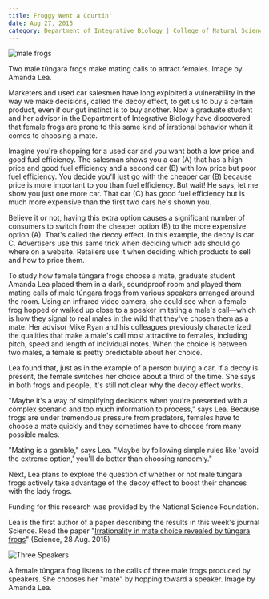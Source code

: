```yaml
--- 
title: Froggy Went a Courtin'
date: Aug 27, 2015
category: Department of Integrative Biology | College of Natural Sciences
---
```


![male frogs](http://research.utexas.edu/showcase/assets/js/fileman/Uploads/male_frogs.jpg)

Two male túngara frogs make mating calls to attract females. Image by Amanda Lea.

Marketers and used car salesmen have long exploited a vulnerability in the way we make decisions, called the decoy effect, to get us to buy a certain product, even if our gut instinct is to buy another. Now a graduate student and her advisor in the Department of Integrative Biology have discovered that female frogs are prone to this same kind of irrational behavior when it comes to choosing a mate.

Imagine you're shopping for a used car and you want both a low price and good fuel efficiency. The salesman shows you a car (A) that has a high price and good fuel efficiency and a second car (B) with low price but poor fuel efficiency. You decide you'll just go with the cheaper car (B) because price is more important to you than fuel efficiency. But wait! He says, let me show you just one more car. That car (C) has good fuel efficiency but is much more expensive than the first two cars he's shown you.

Believe it or not, having this extra option causes a significant number of consumers to switch from the cheaper option (B) to the more expensive option (A). That's called the decoy effect. In this example, the decoy is car C. Advertisers use this same trick when deciding which ads should go where on a website. Retailers use it when deciding which products to sell and how to price them.

To study how female túngara frogs choose a mate, graduate student Amanda Lea placed them in a dark, soundproof room and played them mating calls of male túngara frogs from various speakers arranged around the room. Using an infrared video camera, she could see when a female frog hopped or walked up close to a speaker imitating a male's call—which is how they signal to real males in the wild that they've chosen them as a mate. Her advisor Mike Ryan and his colleagues previously characterized the qualities that make a male's call most attractive to females, including pitch, speed and length of individual notes. When the choice is between two males, a female is pretty predictable about her choice.

Lea found that, just as in the example of a person buying a car, if a decoy is present, the female switches her choice about a third of the time. She says in both frogs and people, it's still not clear why the decoy effect works.

"Maybe it's a way of simplifying decisions when you're presented with a complex scenario and too much information to process," says Lea. Because frogs are under tremendous pressure from predators, females have to choose a mate quickly and they sometimes have to choose from many possible males.

"Mating is a gamble," says Lea. "Maybe by following simple rules like 'avoid the extreme option,' you'll do better than choosing randomly."

Next, Lea plans to explore the question of whether or not male túngara frogs actively take advantage of the decoy effect to boost their chances with the lady frogs.

Funding for this research was provided by the National Science Foundation.

Lea is the first author of a paper describing the results in this week's journal Science. Read the paper "[Irrationality in mate choice revealed by túngara frogs](http://www.sciencemag.org/content/349/6251/964.abstract?sid=a551c622-28a7-4658-a690-e235c9e4d2a6)" (Science, 28 Aug. 2015)

![Three Speakers](http://research.utexas.edu/showcase/assets/js/fileman/Uploads/speakers.jpg)

A female túngara frog listens to the calls of three male frogs produced by speakers. She chooses her "mate" by hopping toward a speaker. Image by Amanda Lea.